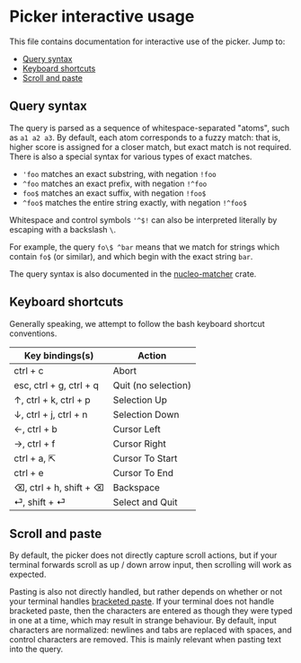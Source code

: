 # Picker interactive usage
This file contains documentation for interactive use of the picker.
Jump to:

- [Query syntax](#query-syntax)
- [Keyboard shortcuts](#keyboard-shortcuts)
- [Scroll and paste](#scroll-and-paste)


## Query syntax
The query is parsed as a sequence of whitespace-separated "atoms", such as `a1 a2 a3`.
By default, each atom corresponds to a fuzzy match: that is, higher score is assigned for a closer match, but exact match is not required.
There is also a special syntax for various types of exact matches.

- `'foo` matches an exact substring, with negation `!foo`
- `^foo` matches an exact prefix, with negation `!^foo`
- `foo$` matches an exact suffix, with negation `!foo$`
- `^foo$` matches the entire string exactly, with negation `!^foo$`

Whitespace and control symbols `'^$!` can also be interpreted literally by escaping with a backslash `\`.

For example, the query `fo\$ ^bar` means that we match for strings which contain `fo$` (or similar), and which begin with the exact string `bar`.

The query syntax is also documented in the [nucleo-matcher](https://docs.rs/nucleo-matcher/latest/nucleo_matcher/pattern/enum.AtomKind.html) crate.


## Keyboard shortcuts
Generally speaking, we attempt to follow the bash keyboard shortcut conventions.

Key bindings(s)         | Action
------------------------|--------------------
ctrl + c                | Abort
esc, ctrl + g, ctrl + q | Quit (no selection)
↑, ctrl + k, ctrl + p   | Selection Up
↓, ctrl + j, ctrl + n   | Selection Down
←, ctrl + b             | Cursor Left
→, ctrl + f             | Cursor Right
ctrl + a, ⇱             | Cursor To Start
ctrl + e                | Cursor To End
⌫, ctrl + h, shift + ⌫  | Backspace
⏎, shift + ⏎            | Select and Quit

## Scroll and paste
By default, the picker does not directly capture scroll actions, but if your terminal forwards scroll as up / down arrow input, then scrolling will work as expected.

Pasting is also not directly handled, but rather depends on whether or not your terminal handles [bracketed paste](https://en.wikipedia.org/wiki/Bracketed-paste).
If your terminal does not handle bracketed paste, then the characters are entered as though they were typed in one at a time, which may result in strange behaviour.
By default, input characters are normalized: newlines and tabs are replaced with spaces, and control characters are removed.
This is mainly relevant when pasting text into the query.
